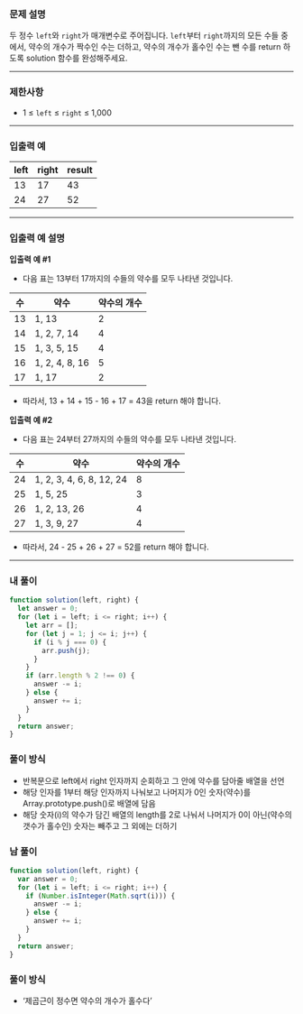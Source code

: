 ### **문제 설명**

두 정수 `left`와 `right`가 매개변수로 주어집니다. `left`부터 `right`까지의 모든 수들 중에서, 약수의 개수가 짝수인 수는 더하고, 약수의 개수가 홀수인 수는 뺀 수를 return 하도록 solution 함수를 완성해주세요.

---

### 제한사항

- 1 ≤ `left` ≤ `right` ≤ 1,000

---

### 입출력 예

| left | right | result |
| ---- | ----- | ------ |
| 13   | 17    | 43     |
| 24   | 27    | 52     |

---

### 입출력 예 설명

**입출력 예 #1**

- 다음 표는 13부터 17까지의 수들의 약수를 모두 나타낸 것입니다.

| 수  | 약수           | 약수의 개수 |
| --- | -------------- | ----------- |
| 13  | 1, 13          | 2           |
| 14  | 1, 2, 7, 14    | 4           |
| 15  | 1, 3, 5, 15    | 4           |
| 16  | 1, 2, 4, 8, 16 | 5           |
| 17  | 1, 17          | 2           |

- 따라서, 13 + 14 + 15 - 16 + 17 = 43을 return 해야 합니다.

**입출력 예 #2**

- 다음 표는 24부터 27까지의 수들의 약수를 모두 나타낸 것입니다.

| 수  | 약수                     | 약수의 개수 |
| --- | ------------------------ | ----------- |
| 24  | 1, 2, 3, 4, 6, 8, 12, 24 | 8           |
| 25  | 1, 5, 25                 | 3           |
| 26  | 1, 2, 13, 26             | 4           |
| 27  | 1, 3, 9, 27              | 4           |

- 따라서, 24 - 25 + 26 + 27 = 52를 return 해야 합니다.

---

### 내 풀이

```jsx
function solution(left, right) {
  let answer = 0;
  for (let i = left; i <= right; i++) {
    let arr = [];
    for (let j = 1; j <= i; j++) {
      if (i % j === 0) {
        arr.push(j);
      }
    }
    if (arr.length % 2 !== 0) {
      answer -= i;
    } else {
      answer += i;
    }
  }
  return answer;
}
```

### 풀이 방식

- 반복문으로 left에서 right 인자까지 순회하고 그 안에 약수를 담아줄 배열을 선언
- 해당 인자를 1부터 해당 인자까지 나눠보고 나머지가 0인 숫자(약수)를 Array.prototype.push()로 배열에 담음
- 해당 숫자(i)의 약수가 담긴 배열의 length를 2로 나눠서 나머지가 0이 아닌(약수의 갯수가 홀수인) 숫자는 빼주고 그 외에는 더하기

### 남 풀이

```jsx
function solution(left, right) {
  var answer = 0;
  for (let i = left; i <= right; i++) {
    if (Number.isInteger(Math.sqrt(i))) {
      answer -= i;
    } else {
      answer += i;
    }
  }
  return answer;
}
```

### 풀이 방식

- ‘제곱근이 정수면 약수의 개수가 홀수다’
